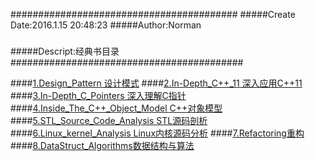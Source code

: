 #########################################
#####Create Date:2016.1.15 20:48:23
#####Author:Norman
#####
#####Descript:经典书目录
##########################################

####[1.Design_Pattern 设计模式](./Design_Pattern)
####[2.In-Depth_C++_11 深入应用C++11](./In-Depth_C++_11)
####[3.In-Depth_C_Pointers 深入理解C指针](./In-Depth_C_Pointers)
####[4.Inside_The_C++_Object_Model C++对象模型](./Inside_The_C++_Object_Model)
####[5.STL_Source_Code_Analysis STL源码剖析](./STL_Source_Code_Analysis)
####[6.Linux_kernel_Analysis Linux内核源码分析](./Linux_kernel_Analysis)
####[7.Refactoring重构](./Refactoring)
####[8.DataStruct_Algorithms数据结构与算法](./DataStruct_Algorithms)
